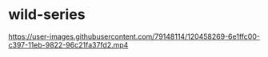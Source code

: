 # wild-series

https://user-images.githubusercontent.com/79148114/120458269-6e1ffc00-c397-11eb-9822-96c21fa37fd2.mp4

